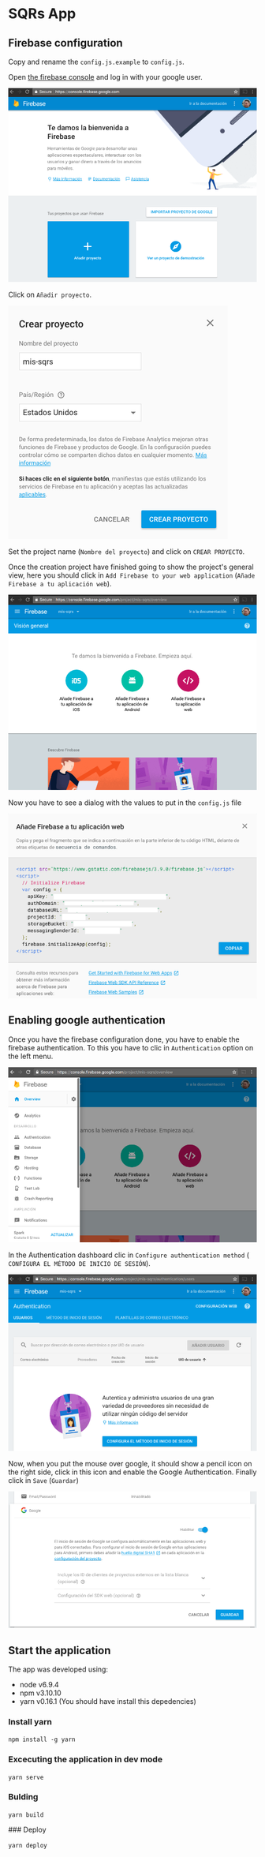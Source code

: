 # SQRs App

## Firebase configuration

Copy and rename the `config.js.example` to `config.js`.

Open [the firebase console](https://console.firebase.google.com) and log in with your
google user.

![Firebase welcome page](images/firebase1.png "Firebase welcome")

Click on `Añadir proyecto`.

![Add new project](images/firebase2.png "Add new project")

Set the project name (`Nombre del proyecto`) and click on `CREAR PROYECTO`.

Once the creation project have finished going to show the project's general view,
  here you should click in `Add Firebase to your web application` (`Añade Firebase
  a tu aplicación web`).

![Add Firebase to your web application](images/firebase3.png "Add Firebase to your web application")

Now you have to see a dialog with the values to put in the `config.js` file

![Configuration info](images/firebase4.png "Configuration info")

## Enabling google authentication

Once you have the firebase configuration done, you have to enable the firebase
authentication. To this you have to clic in `Authentication` option on the
left menu.

![Authentication](images/firebase5.png "Authentication")

In the Authentication dashboard clic in `Configure authentication method` (
  `CONFIGURA EL MÉTODO DE INICIO DE SESIÓN`).

![Authentication dashboard](images/firebase6.png "Authentication dashboard")

Now, when you put the mouse over google, it should show a pencil icon on the
right side, click in this icon and enable the Google Authentication. Finally
click in `Save` (`Guardar`)

![Enabling Google Authentication](images/firebase7.png "Enabling Google Authentication")

## Start the application

The app was developed using:
  - node v6.9.4
  - npm v3.10.10
  - yarn v0.16.1
  (You should have install this depedencies)

### Install yarn

`npm install -g yarn`

### Excecuting the application in dev mode

`yarn serve`

### Bulding

`yarn build`

### Deploy

`yarn deploy`
